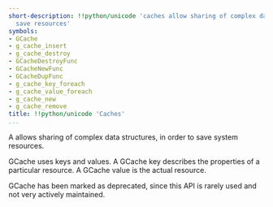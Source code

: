 ```yaml
---
short-description: !!python/unicode 'caches allow sharing of complex data structures                     to
  save resources'
symbols:
- GCache
- g_cache_insert
- g_cache_destroy
- GCacheDestroyFunc
- GCacheNewFunc
- GCacheDupFunc
- g_cache_key_foreach
- g_cache_value_foreach
- g_cache_new
- g_cache_remove
title: !!python/unicode 'Caches'
...
```


A [](GCache) allows sharing of complex data structures, in order to
save system resources.

GCache uses keys and values. A GCache key describes the properties
of a particular resource. A GCache value is the actual resource.

GCache has been marked as deprecated, since this API is rarely
used and not very actively maintained.
